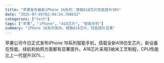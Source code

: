 ```yaml
---
title: "苹果发布最新iPhone 16系列：搭载A18芯片性能提升30%"
date: "2025-07-05T02:49:34.768652"
categories: ["tech"]
tags: ["苹果", "iPhone", "A18芯片", "智能手机"]
summary: "iPhone 16系列发布，搭载A18芯片，性能提升显著"
---
```


苹果公司今日正式发布iPhone 16系列智能手机，搭载全新A18仿生芯片。新设备在性能、续航和拍照方面都有显著提升。A18芯片采用3纳米工艺制程，CPU性能比上一代提升30%...